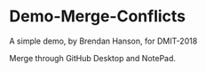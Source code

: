 # Demo-Merge-Conflicts

A simple demo, by Brendan Hanson, for DMIT-2018

Merge through GitHub Desktop and NotePad.


